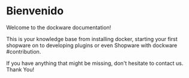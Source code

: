 # Bienvenido

Welcome to the dockware documentation!

This is your knowledge base from installing docker, starting your first shopware on to developing plugins or even Shopware with dockware \#contribution.

If you have anything that might be missing, don't hesitate to contact us. Thank You!



